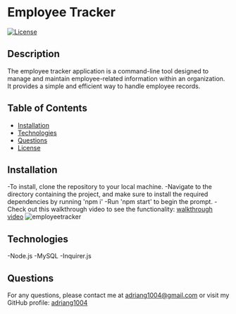 # Employee Tracker
[![License](https://img.shields.io/badge/License-MIT-yellow.svg)](https://opensource.org/licenses/MIT)

## Description
The employee tracker application is a command-line tool designed to manage and maintain employee-related information within an organization. It provides a simple and efficient way to handle employee records.

## Table of Contents
- [Installation](#installation)
- [Technologies](#technologies)
- [Questions](#questions)
- [License](#license)

## Installation
-To install, clone the repository to your local machine. 
-Navigate to the directory containing the project, and make sure to install the required dependencies by running 'npm i'
-Run 'npm start' to begin the prompt.
-Check out this walkthrough video to see the functionality:
[walkthrough video](https://drive.google.com/file/d/1ESagJIH2Rd_WkVQxkshpfjG7dFB5Xenn/view)
![employeetracker](https://github.com/adriang1004/Employee-Tracker/assets/144719329/363aac10-c8e7-44d6-96d5-86f9b6b5d3c2)

## Technologies
-Node.js
-MySQL
-Inquirer.js

## Questions
For any questions, please contact me at [adriang1004@gmail.com](mailto:adriang1004@gmail.com) or visit my GitHub profile: [adriang1004](https://github.com/adriang1004/)
